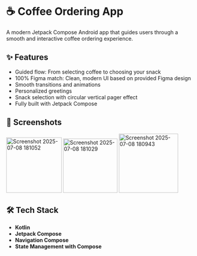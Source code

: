 # ☕ Coffee Ordering App

A modern Jetpack Compose Android app that guides users through a smooth and interactive coffee ordering experience.

## ✨ Features

-  Guided flow: From selecting coffee to choosing your snack
-  100% Figma match: Clean, modern UI based on provided Figma design
-  Smooth transitions and animations
-  Personalized greetings
-  Snack selection with circular vertical pager effect
-  Fully built with Jetpack Compose

## 📸 Screenshots


<img width="148" alt="Screenshot 2025-07-08 181052" src="https://github.com/user-attachments/assets/b5492456-2841-4934-80c0-5390838bd5b6" />
  <img width="145" alt="Screenshot 2025-07-08 181029" src="https://github.com/user-attachments/assets/a559d2a7-b7be-4199-9bdc-ce0995f739d7" />
 <img width="158" alt="Screenshot 2025-07-08 180943" src="https://github.com/user-attachments/assets/e96243ec-6527-48be-b2e8-340902cb161c" />


## 🛠️ Tech Stack

- **Kotlin**
- **Jetpack Compose**
- **Navigation Compose**
- **State Management with Compose**
